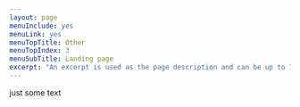 ```yaml
---
layout: page
menuInclude: yes
menuLink: yes
menuTopTitle: Other
menuTopIndex: 3
menuSubTitle: Landing page
excerpt: "An excerpt is used as the page description and can be up to 160 characters long..."
---
```


just some text